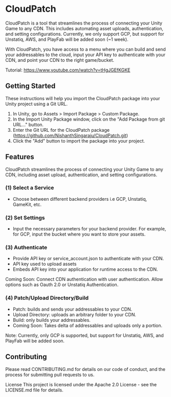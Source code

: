 # CloudPatch

CloudPatch is a tool that streamlines the process of connecting your Unity Game to any CDN. This includes automating asset uploads, authentication, and setting configurations. Currently, we only support GCP, but support for Unstatiq, AWS, and PlayFab will be added soon (~1 week).

With CloudPatch, you have access to a menu where you can build and send your addressables to the cloud, input your API key to authenticate with your CDN, and point your CDN to the right game/bucket.

Tutorial: https://www.youtube.com/watch?v=tHgJGEfKGKE

## Getting Started
These instructions will help you import the CloudPatch package into your Unity project using a Git URL.

1) In Unity, go to Assets > Import Package > Custom Package.
2) In the Import Unity Package window, click on the "Add Package from git URL..." button.
3) Enter the Git URL for the CloudPatch package (https://github.com/NishanthSingaraju/CloudPatch.git)
4) Click the "Add" button to import the package into your project.

## Features

CloudPatch streamlines the process of connecting your Unity Game to any CDN, including asset upload, authentication, and setting configurations.

### (1) Select a Service
- Choose between different backend providers i.e GCP, Unstatiq, GameKit, etc.

### (2) Set Settings
- Input the necessary parameters for your backend provider. For example, for GCP, input the bucket where you want to store your assets.

### (3) Authenticate
- Provide API key or service_account.json to authenticate with your CDN.
- API key used to upload assets 
- Embeds API key into your application for runtime access to the CDN.

Coming Soon: Connect CDN authentication with user authentication. Allow options such as Oauth 2.0 or Unstatiq Authentication.
### (4) Patch/Upload Directory/Build
- Patch: builds and sends your addressables to your CDN.
- Upload Directory: uploads an arbitrary folder to your CDN.
- Build: only builds your addressables.
- Coming Soon: Takes delta of addressables and uploads only a portion.


Note: Currently, only GCP is supported, but support for Unstatiq, AWS, and PlayFab will be added soon.

## Contributing
Please read CONTRIBUTING.md for details on our code of conduct, and the process for submitting pull requests to us.

License
This project is licensed under the Apache 2.0 License - see the LICENSE.md file for details.

